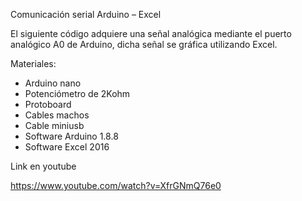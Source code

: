 Comunicación serial Arduino – Excel


El siguiente código adquiere una señal analógica mediante el puerto analógico A0 de Arduino, dicha señal se gráfica utilizando Excel.

Materiales:
-	Arduino nano
-	Potenciómetro de 2Kohm
-	Protoboard
-	Cables machos
-	Cable miniusb
-	Software Arduino 1.8.8
-	Software Excel 2016


Link en youtube


https://www.youtube.com/watch?v=XfrGNmQ76e0
